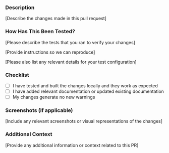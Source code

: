 ### Description

[Describe the changes made in this pull request]

### How Has This Been Tested?

[Please describe the tests that you ran to verify your changes]

[Provide instructions so we can reproduce]

[Please also list any relevant details for your test configuration]

### Checklist

* [ ] I have tested and built the changes locally and they work as expected
* [ ] I have added relevant documentation or updated existing documentation
* [ ] My changes generate no new warnings

### Screenshots (if applicable)

[Include any relevant screenshots or visual representations of the changes]

### Additional Context

[Provide any additional information or context related to this PR]
